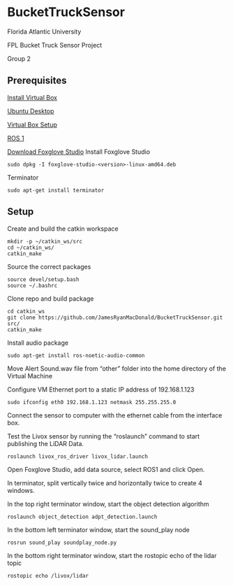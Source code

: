 # BucketTruckSensor

Florida Atlantic University 

FPL Bucket Truck Sensor Project 

Group 2



## Prerequisites 

[Install Virtual Box](https://www.virtualbox.org/wiki/Downloads)

[Ubuntu Desktop](https://ubuntu.com/download/desktop)

[Virtual Box Setup](https://ubuntu.com/tutorials/how-to-run-ubuntu-desktop-on-a-virtual-machine-using-virtualbox#1-overview)

[ROS 1](https://wiki.ros.org/noetic/Installation/Ubuntu)

[Download Foxglove Studio](https://foxglove.dev/download)
Install Foxglove Studio
```
sudo dpkg -I foxglove-studio-<version>-linux-amd64.deb
```

Terminator
```
sudo apt-get install terminator
```

## Setup

Create and build the catkin workspace
```
mkdir -p ~/catkin_ws/src 
cd ~/catkin_ws/ 
catkin_make
```

Source the correct packages
```
source devel/setup.bash 
source ~/.bashrc 
```

Clone repo and build package
```
cd catkin_ws
git clone https://github.com/JamesRyanMacDonald/BucketTruckSensor.git src/
catkin_make
```

Install audio package
```
sudo apt-get install ros-noetic-audio-common
```

Move Alert Sound.wav file from “other” folder into the home directory of the Virtual Machine 

Configure VM Ethernet port to a static IP address of 192.168.1.123 
```
sudo ifconfig eth0 192.168.1.123 netmask 255.255.255.0
```

Connect the sensor to computer with the ethernet cable from the interface box.

Test the Livox sensor by running the “roslaunch” command to start publishing the LiDAR Data.
```
roslaunch livox_ros_driver livox_lidar.launch
```

Open Foxglove Studio, add data source, select ROS1 and click Open.

In terminator, split vertically twice and horizontally twice to create 4 windows.

In the top right terminator window, start the object detection algorithm
```
roslaunch object_detection adpt_detection.launch
```

In the bottom left terminator window, start the sound_play node
```
rosrun sound_play soundplay_node.py
```

In the bottom right terminator window, start the rostopic echo of the lidar topic
```
rostopic echo /livox/lidar
```
